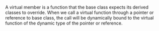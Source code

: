 A virtual member is  a function that the base class expects its derived classes to override. When we call a virtual function through a pointer or reference to base class, the call will be dynamically bound to the virtual function of the dynamic type of the pointer or reference.
